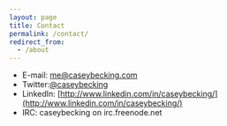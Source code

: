 ```yaml
---
layout: page
title: Contact
permalink: /contact/
redirect_from:
  - /about
---
```

* E-mail: [me@caseybecking.com](mailto:me@caseybecking.com)
* Twitter:[@caseybecking](http://www.twitter.com/caseybecking)
* LinkedIn:	[http://www.linkedin.com/in/caseybecking/](http://www.linkedin.com/in/caseybecking/)
* IRC: caseybecking on irc.freenode.net